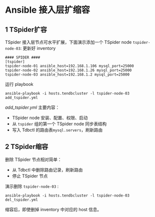 # Ansible 接入层扩缩容

## 1 TSpider扩容

TSpider 接入层节点可水平扩展，下面演示添加一个 TSpider node `tspider-node-03`:
更新好 inventory
```
#### SPIDER ####
[tspider]
tspider-node-01 ansible_host=192.168.1.106 mysql_port=25000
tspider-node-02 ansible_host=192.168.1.26 mysql_port=25000
tspider-node-03 ansible_host=192.168.1.2 mysql_port=25000
```

运行 playbook
```
ansible-playbook -i hosts.tendbcluster -l tspider-node-03 add_tspider.yml
```

_add_tspider.yml_ 主要内容：
- TSpider node 安装、配置、权限、启动
- 从 `tspider` 组的第一个 TSpider node 同步表结构
- 写入 Tdbctl 的路由表`mysql.servers`，刷新路由


## 2 TSpider缩容
删除 TSpider 节点相对简单：
- 从 Tdbctl 中删除路由记录，刷新路由
- 停止 TSpider 节点

演示删除 `tspider-node-03` :
```
ansible-playbook -i hosts.tendbcluster -l tspider-node-03 del_tspider.yml
```

缩容后，即使删掉 inventory 中对应的 host 信息。